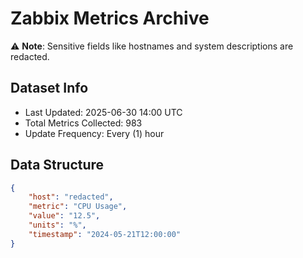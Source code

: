 # Zabbix Metrics Archive

⚠️ **Note**: Sensitive fields like hostnames and system descriptions are redacted.

## Dataset Info
- Last Updated: 2025-06-30 14:00 UTC
- Total Metrics Collected: 983
- Update Frequency: Every (1) hour

## Data Structure
```json
{
    "host": "redacted",
    "metric": "CPU Usage",
    "value": "12.5",
    "units": "%",
    "timestamp": "2024-05-21T12:00:00"
}
```
